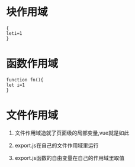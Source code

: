 # 块作用域

```
{
leti=1
}

```

# 函数作用域

```
function fn(){
let i=1
}
```


# 文件作用域



1. 文件作用域造就了页面级的局部变量,vue就是如此

1. export.js在自己的文件作用域里运行

1. export.js函数的自由变量在自己的作用域里取值
